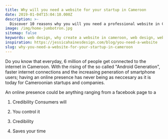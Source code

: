 ```yaml
---
title: Why will you need a website for your startup in Cameroon
date: 2019-01-04T15:04:10.000Z
description: >-
  Discover 10 reasons why you will you need a professional website in Cameroon
image: /img/home-jumbotron.jpg
sitemap: false
keywords: web design, why create a website in cameroon, web design, websites for startups
inspiration: https://jessicahainesdesign.com/blog/you-need-a-website
slug: why-you-need-a-website-for-your-startup-in-cameroon
---
```


Do you know that everyday, 6 million of people get connected to the internet in Cameroon.
With the rising of the so called "Android Generation", faster internet connections and the
increasing peneration of smartphone users; having an online presence has never being as neccesary
as it is today for Cameroonian startups and companies.

An online presence could be anything ranging from a facebook page to a 

1. Credibility
    Consumers will 

2. You control it
3. Credibility
4. Saves your time

